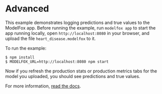 # Advanced

This example demonstrates logging predictions and true values to the ModelFox app. Before running the example, run `modelfox app` to start the app running locally, open `http://localhost:8080` in your browser, and upload the file `heart_disease.modelfox` to it.

To run the example:

```
$ npm install
$ MODELFOX_URL=http://localhost:8080 npm start
```

Now if you refresh the production stats or production metrics tabs for the model you uploaded, you should see predictions and true values.

For more information, [read the docs](https://www.modelfox.dev/docs).
